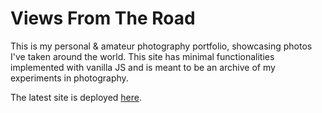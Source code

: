 # Views From The Road

This is my personal & amateur photography portfolio, showcasing photos I've taken around the world. This site has minimal functionalities implemented with vanilla JS and is meant to be an archive of my experiments in photography.

The latest site is deployed [here](https://nhungoc1508.github.io/viewsfromtheroad/).